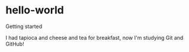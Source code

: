 # hello-world
Getting started

I had tapioca and cheese and tea for breakfast, now I'm studying Git and GitHub!
